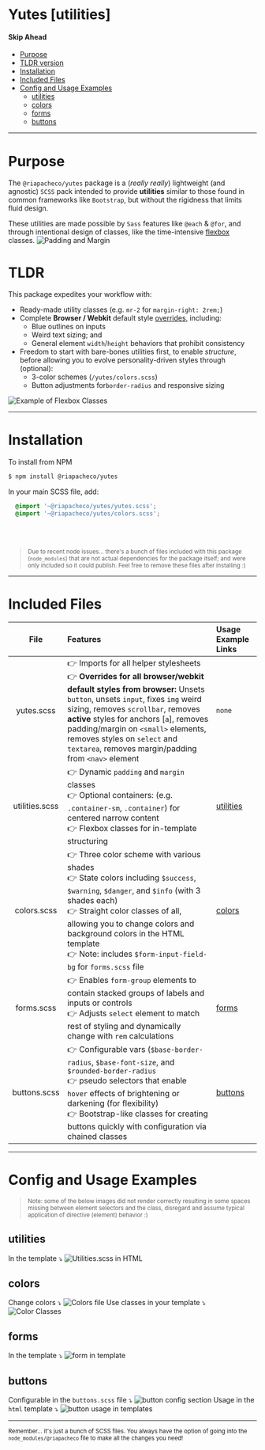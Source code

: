 # Yutes [utilities]



#### Skip Ahead
- [Purpose](#purpose)
- [TLDR version](#tldr)
- [Installation](#installation)
- [Included Files](#included-files)
- [Config and Usage Examples](#config-and-usage-examples)
  - [utilities](#utilities)
  - [colors](#colors)
  - [forms](#forms)
  - [buttons](#buttons)

---


# Purpose
The `@riapacheco/yutes` package is a (_really really_) lightweight (and agnostic) `SCSS` pack intended to provide **utilities** similar to those found in common frameworks like `Bootstrap`, but without the rigidness that limits fluid design. 

These utilities are made possible by `Sass` features like `@each` & `@for`, and through intentional design of classes, like the time-intensive [flexbox](https://css-tricks.com/snippets/css/a-guide-to-flexbox/) classes.
![Padding and Margin](https://ik.imagekit.io/fuc9k9ckt2b/yutes_README/utilities_yutes_Z2nJPrMxi.png?ik-sdk-version=javascript-1.4.3&updatedAt=1654488698871?raw=true)

# TLDR
This package expedites your workflow with:
* Ready-made utility classes (e.g. `mr-2` for `margin-right: 2rem;`)
* Complete **Browser / Webkit** default style <u>overrides</u>, including: 
  * Blue outlines on inputs
  * Weird text sizing; and
  * General element `width`/`height` behaviors that prohibit consistency
* Freedom to start with bare-bones utilities first, to enable _structure_, before allowing you to evolve personality-driven styles through (optional):
	* 3-color schemes (`/yutes/colors.scss`)
	* Button adjustments for`border-radius` and responsive sizing

![Example of Flexbox Classes](https://ik.imagekit.io/fuc9k9ckt2b/yutes_README/carbon_flexbox_0i-zF_D84.png?ik-sdk-version=javascript-1.4.3&updatedAt=1654489041732?raw=true)

---


# Installation


To install from NPM
```bash
$ npm install @riapacheco/yutes
```
In your main SCSS file, add:
```scss
  @import '~@riapacheco/yutes/yutes.scss';
  @import '~@riapacheco/yutes/colors.scss';
```
<br><br>

> <small> Due to recent node issues... there's a bunch of files included with this package (`node_modules`) that are not actual dependencies for the package itself; and were only included so it could publish. Feel free to remove these files after installing :) </small>

---

# Included Files

| File | Features | Usage Example Links |
|:--------:| :-------------| :---- |
| yutes.scss | 👉  Imports for all helper stylesheets <br> 👉  **Overrides for all browser/webkit default styles from browser:** Unsets `button`, unsets `input`, fixes `img` weird sizing, removes `scrollbar`, removes **active** styles for anchors [`a`], removes padding/margin on `<small>` elements, removes styles on `select` and `textarea`, removes margin/padding from `<nav>` element | <small>none</small> |
| utilities.scss | 👉  Dynamic `padding` and `margin` classes <br> 👉  Optional containers: (e.g. `.container-sm`, `.container`) for centered narrow content <br> 👉  Flexbox classes for in-template structuring | [utilities](#utilities) |
| colors.scss | 👉  Three color scheme with various shades <br> 👉  State colors including `$success`, `$warning`, `$danger`, and `$info` (with 3 shades each) <br> 👉  Straight color classes of all, allowing you to change colors and background colors in the HTML template <br> 👉 Note: includes `$form-input-field-bg` for `forms.scss` file | [colors](#colors) |
|forms.scss | 👉  Enables `form-group` elements to contain stacked groups of labels and inputs or controls <br> 👉 Adjusts `select` element to match rest of styling and dynamically change with `rem` calculations | [forms](#forms) |
|buttons.scss | 👉  Configurable vars (`$base-border-radius`, `$base-font-size`, and `$rounded-border-radius` <br> 👉  pseudo selectors that enable `hover` effects of brightening or darkening (for flexibility) <br> 👉  Bootstrap-like classes for creating buttons quickly with configuration via chained classes | [buttons](#buttons)

---

# Config and Usage Examples
> <small> Note: some of the below images did not render correctly resulting in some spaces missing between element selectors and the class, disregard and assume typical application of directive (element) behavior :)  </small>

## utilities
In the template ⤵️
![Utilities.scss in HTML](https://ik.imagekit.io/fuc9k9ckt2b/yutes_README/utilitiesHtml_boKxlhxZu.png?ik-sdk-version=javascript-1.4.3&updatedAt=1654488880634?raw=true)

## colors
Change colors ⤵️
![Colors file](https://ik.imagekit.io/fuc9k9ckt2b/yutes_README/colorsStateFile_cePCLrHd8.png?ik-sdk-version=javascript-1.4.3&updatedAt=1654489086879?raw=true)
Use classes in your template ⤵️
![Color Classes](https://ik.imagekit.io/fuc9k9ckt2b/yutes_README/colorClasses_DUKwrD7mO.png?ik-sdk-version=javascript-1.4.3&updatedAt=1654489120721?raw=true)

## forms
In the template ⤵️
![form in template](https://ik.imagekit.io/fuc9k9ckt2b/yutes_README/formGroup_guygngTEE.png?ik-sdk-version=javascript-1.4.3&updatedAt=1654489168336?raw=true)

## buttons
Configurable in the `buttons.scss` file ⤵️
![button config section](https://ik.imagekit.io/fuc9k9ckt2b/yutes_README/buttonConfigs_an7kAt1uz.png?ik-sdk-version=javascript-1.4.3&updatedAt=1654489297185?raw=true)
Usage in the `html` template ⤵️
![button usage in templates](https://ik.imagekit.io/fuc9k9ckt2b/yutes_README/buttonHtml_zJGQx5-p7.png?ik-sdk-version=javascript-1.4.3&updatedAt=1654489328307?raw=true)



---

<small> Remember... it's just a bunch of SCSS files. You always have the option of going into the `node_modules/@riapacheco` file to make all the changes you need!
</small>
